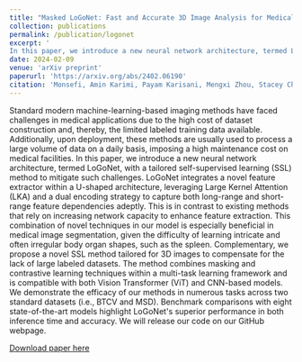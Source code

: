 ```yaml
---
title: "Masked LoGoNet: Fast and Accurate 3D Image Analysis for Medical Domain"
collection: publications
permalink: /publication/logonet
excerpt: '
In this paper, we introduce a new neural network architecture, termed LoGoNet, with a tailored self-supervised learning (SSL) method to mitigate such challenges. LoGoNet integrates a novel feature extractor within a U-shaped architecture, leveraging Large Kernel Attention (LKA) and a dual encoding strategy to capture both long-range and short-range feature dependencies adeptly. This combination of strategies is especially beneficial in medical image segmentation, given the difficulty of learning intricate and often irregular body organ shapes. Complementarily, we propose an SSL method tailored for 3D images to compensate for the lack of large labeled datasets.'
date: 2024-02-09
venue: 'arXiv preprint'
paperurl: 'https://arxiv.org/abs/2402.06190'
citation: 'Monsefi, Amin Karimi, Payam Karisani, Mengxi Zhou, Stacey Choi, Nathan Doble, Heng Ji, Srinivasan Parthasarathy and Rajiv Ramnath. “Masked LoGoNet: Fast and Accurate 3D Image Analysis for Medical Domain.” (2024).'
---
```


Standard modern machine-learning-based imaging methods have faced challenges in medical applications due to the high cost of dataset construction and, thereby, the limited labeled training data available. Additionally, upon deployment, these methods are usually used to process a large volume of data on a daily basis, imposing a high maintenance cost on medical facilities. In this paper, we introduce a new neural network architecture, termed LoGoNet, with a tailored self-supervised learning (SSL) method to mitigate such challenges. LoGoNet integrates a novel feature extractor within a U-shaped architecture, leveraging Large Kernel Attention (LKA) and a dual encoding strategy to capture both long-range and short-range feature dependencies adeptly. This is in contrast to existing methods that rely on increasing network capacity to enhance feature extraction. This combination of novel techniques in our model is especially beneficial in medical image segmentation, given the difficulty of learning intricate and often irregular body organ shapes, such as the spleen. Complementary, we propose a novel SSL method tailored for 3D images to compensate for the lack of large labeled datasets. The method combines masking and contrastive learning techniques within a multi-task learning framework and is compatible with both Vision Transformer (ViT) and CNN-based models. We demonstrate the efficacy of our methods in numerous tasks across two standard datasets (i.e., BTCV and MSD). Benchmark comparisons with eight state-of-the-art models highlight LoGoNet's superior performance in both inference time and accuracy. We will release our code on our GitHub webpage.

[Download paper here](../files/Masked_LoGoNet.pdf)
